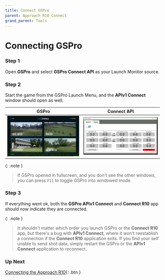 ```yaml
---
title: Connect GSPro
parent: Approach R10 Connect
grand_parent: Tools
---
```


# Connecting GSPro

### Step 1

Open **GSPro** and select **GSPro Connect API** as your Launch Monitor source.

### Step 2

Start the game from the GSPro Launch Menu, and the **APIv1 Connect** window should open as well.

| GSPro                                                   | Connect API                                             |
| ------------------------------------------------------- | ------------------------------------------------------- |
| <img src="/assets/gspro/main_window.jpg" width="400" /> | <img src="/assets/gspro/api_connect.jpg" width="400" /> |

{: .note }

> If GSPro opened in fullscreen, and you don't see the other windows, you can press `F11` to toggle GSPro into windowed mode.

### Step 3

If everything went ok, both the **GSPro APIv1 Connect** and **Connect R10** app should now indicate they are connected.

{: .note }

> It shouldn't matter which order you launch GSPro or the **Connect R10** app, but there's a bug with **APIv1 Connect**, where it won't reestablish a connection if the **Connect R10** application exits. If you find your self unable to send shot data, simply restart the GSPro or the **APIv1 Connect** application to reconnect.

### Up Next

[Connecting the Approach R10](./approach-r10.html){: .btn }
